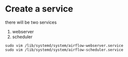 # Create a service
there will be two services 
1. webserver
2. scheduler
```
sudo vim /lib/systemd/system/airflow-webserver.service
sudo vim /lib/systemd/system/airflow-scheduler.service
```